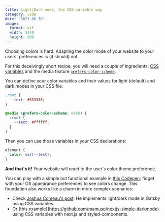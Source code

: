 ```yaml
---
title: Light/Dark mode, the CSS-variable way
category: Code
date: "2021-06-30"
image:
  format: gif
  width: 1440
  height: 900
---
```


Choosing colors is hard. Adapting the color mode of your website to your users' preferences is (it should) not.

For this deceivingly short recipe, you will need a couple of ingredients: [CSS variables](https://www.w3.org/TR/css-variables-1/) and the media feature [`prefers-color-scheme`](https://www.w3.org/TR/mediaqueries-5/#prefers-color-scheme).

You can define your color variables and their values for light (default) and dark modes in your CSS file:

```css
:root {
  --text: #333333;
}

@media (prefers-color-scheme: dark) {
  :root {
    --text: #ffffff;
  }
}
```

Then you can use those variables in your CSS declarations:

```css
element {
  color: var(--text);
}
```

**And that's it!** Your website will react to the user's color theme preference.

You can play with a simple but functional example in [this Codepen](https://codepen.io/mamuso/pen/jOmEjeQ); fidget with your OS appearance preferences to see colors change. This foundation also works like a charm in more complex scenarios:

- Check [Joshua Comeau's post](https://www.joshwcomeau.com/react/dark-mode/). He implements light/dark mode in Gatsby using CSS variables.
- Or [this example}(https://github.com/mamuso/nextjs-simple-darkmode) using CSS variables with next.js and styled-components.
